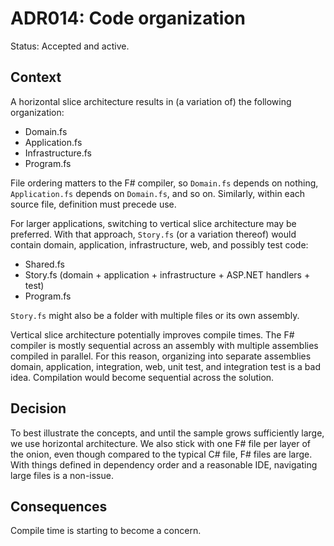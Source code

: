 # ADR014: Code organization

Status: Accepted and active.

## Context

A horizontal slice architecture results in (a variation of) the following
organization:

- Domain.fs
- Application.fs
- Infrastructure.fs
- Program.fs

File ordering matters to the F# compiler, so `Domain.fs` depends on nothing,
`Application.fs` depends on `Domain.fs`, and so on. Similarly, within each
source file, definition must precede use.

For larger applications, switching to vertical slice architecture may be
preferred. With that approach, `Story.fs` (or a variation thereof) would contain
domain, application, infrastructure, web, and possibly test code:

- Shared.fs
- Story.fs (domain + application + infrastructure + ASP.NET handlers + test)
- Program.fs

`Story.fs` might also be a folder with multiple files or its own assembly.

Vertical slice architecture potentially improves compile times. The F# compiler
is mostly sequential across an assembly with multiple assemblies compiled in
parallel. For this reason, organizing into separate assemblies domain,
application, integration, web, unit test, and integration test is a bad idea.
Compilation would become sequential across the solution.

## Decision

To best illustrate the concepts, and until the sample grows sufficiently large,
we use horizontal architecture. We also stick with one F# file per layer of the
onion, even though compared to the typical C# file, F# files are large. With
things defined in dependency order and a reasonable IDE, navigating large files
is a non-issue.

## Consequences

Compile time is starting to become a concern.

